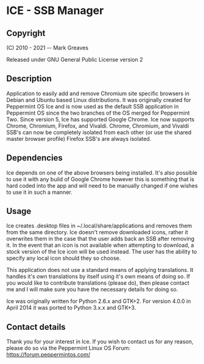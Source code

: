 # ICE - SSB Manager
## Copyright
(C) 2010 - 2021 -- Mark Greaves

Released under GNU General Public License version 2

## Description
Application to easily add and remove Chromium site specific
browsers in Debian and Ubuntu based Linux distributions. It
was originally created for Peppermint OS Ice and is now used
as the default SSB application in Peppermint OS since the
two branches of the OS merged for Peppermint Two. Since
version 5, Ice has supported Google Chrome.
Ice now supports Chrome, Chromium, Firefox, and Vivaldi.
Chrome, Chromium, and Vivaldi SSB's can now be completely
isolated from each other (or use the shared master browser
profile) Firefox SSB's are always isolated.

## Dependencies
Ice depends on one of the above browsers being installed.
It's also possible to use it with any build of Google Chrome
however this is something that is hard coded into the app
and will need to be manually changed if one wishes to use it
in such a manner.

## Usage
Ice creates .desktop files in ~/.local/share/applications
and removes them from the same directory. Ice doesn't remove
downloaded icons, rather it overwrites them in the case that
the user adds back an SSB after removing it. In the event
that an icon is not available when attempting to download,
a stock version of the Ice icon will be used instead. The
user has the ability to specify any local icon should they
so choose.

This application does not use a standard means of applying
translations. It handles it's own translations by itself
using it's own means of doing so. If you would like to
contribute translations (please do), then please contact me
and I will make sure you have the necessary details for
doing so.

Ice was originally written for Python 2.6.x and GTK+2. For
version 4.0.0 in April 2014 it was ported to Python 3.x.x
and GTK+3.

## Contact details
Thank you for your interest in Ice. If you wish to contact
us for any reason, please do so via the Peppermint Linux OS
Forum: https://forum.peppermintos.com/
